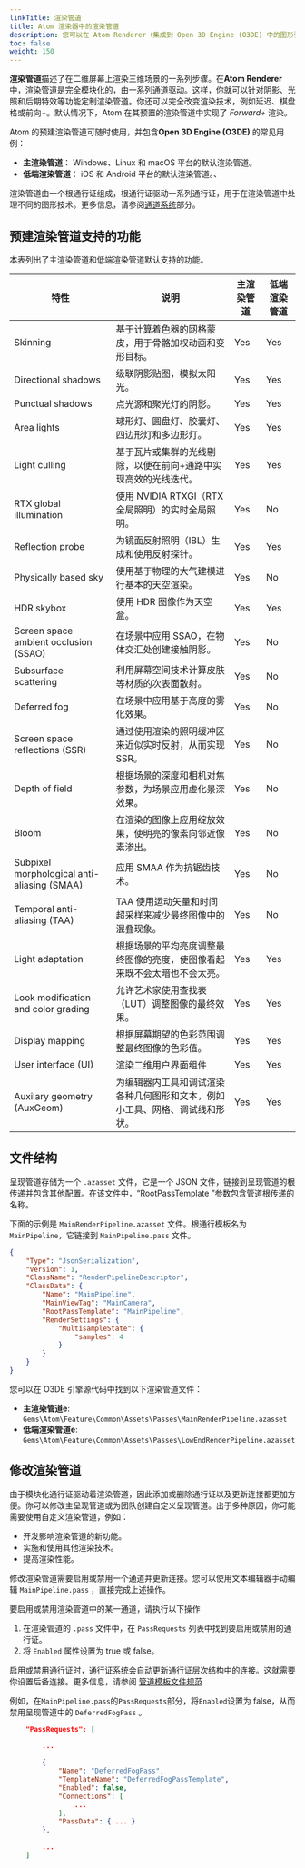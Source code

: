 ```yaml
---
linkTitle: 渲染管道
title: Atom 渲染器中的渲染管道
description: 您可以在 Atom Renderer（集成到 Open 3D Engine (O3DE) 中的图形引擎）中使用预置的渲染管道或创建自定义管道。
toc: false
weight: 150
---
```


**渲染管道**描述了在二维屏幕上渲染三维场景的一系列步骤。在**Atom Renderer**中，渲染管道是完全模块化的，由一系列通道驱动。这样，你就可以针对阴影、光照和后期特效等功能定制渲染管道。你还可以完全改变渲染技术，例如延迟、棋盘格或前向+。默认情况下，Atom 在其预置的渲染管道中实现了 *Forward+* 渲染。

Atom 的预建渲染管道可随时使用，并包含**Open 3D Engine (O3DE)** 的常见用例：
- **主渲染管道**： Windows、Linux 和 macOS 平台的默认渲染管道。
- **低端渲染管道**： iOS 和 Android 平台的默认渲染管道。、

渲染管道由一个根通行证组成，根通行证驱动一系列通行证，用于在渲染管道中处理不同的图形技术。更多信息，请参阅[通道系统](/docs/atom-guide/dev-guide/passes/pass-system/)部分。


## 预建渲染管道支持的功能

本表列出了主渲染管道和低端渲染管道默认支持的功能。

| 特性 | 说明 | 主渲染管道 | 低端渲染管道 |
| - | - | - | - |
| Skinning | 基于计算着色器的网格蒙皮，用于骨骼加权动画和变形目标。 | Yes | Yes |
| Directional shadows | 级联阴影贴图，模拟太阳光。 | Yes | Yes |
| Punctual shadows | 点光源和聚光灯的阴影。 | Yes | Yes |
| Area lights | 球形灯、圆盘灯、胶囊灯、四边形灯和多边形灯。 | Yes | Yes |
| Light culling | 基于瓦片或集群的光线剔除，以便在前向+通路中实现高效的光线迭代。 | Yes | Yes |
| RTX global illumination | 使用 NVIDIA RTXGI（RTX 全局照明）的实时全局照明。 | Yes | No |
| Reflection probe | 为镜面反射照明（IBL）生成和使用反射探针。| Yes | Yes |
| Physically based sky | 使用基于物理的大气建模进行基本的天空渲染。| Yes | No |
| HDR skybox | 使用 HDR 图像作为天空盒。| Yes | Yes |
| Screen space ambient occlusion (SSAO) | 在场景中应用 SSAO，在物体交汇处创建接触阴影。 | Yes | No |
| Subsurface scattering | 利用屏幕空间技术计算皮肤等材质的次表面散射。 | Yes | No |
| Deferred fog | 在场景中应用基于高度的雾化效果。 | Yes | No |
| Screen space reflections (SSR) | 通过使用渲染的照明缓冲区来近似实时反射，从而实现 SSR。 | Yes | No |
| Depth of field | 根据场景的深度和相机对焦参数，为场景应用虚化景深效果。| Yes | No |
| Bloom | 在渲染的图像上应用绽放效果，使明亮的像素向邻近像素渗出。 | Yes | No |
| Subpixel morphological anti-aliasing (SMAA) | 应用 SMAA 作为抗锯齿技术。 | Yes | No |
| Temporal anti-aliasing (TAA) | TAA 使用运动矢量和时间超采样来减少最终图像中的混叠现象。 | Yes | No |
| Light adaptation | 根据场景的平均亮度调整最终图像的亮度，使图像看起来既不会太暗也不会太亮。 | Yes | Yes |
| Look modification and color grading | 允许艺术家使用查找表（LUT）调整图像的最终效果。 | Yes | Yes |
| Display mapping | 根据屏幕期望的色彩范围调整最终图像的色彩值。 | Yes | Yes |
| User interface (UI) | 渲染二维用户界面组件 | Yes | Yes |
| Auxilary geometry (AuxGeom) | 为编辑器内工具和调试渲染各种几何图形和文本，例如小工具、网格、调试线和形状。 | Yes | Yes |



## 文件结构

呈现管道存储为一个 `.azasset` 文件，它是一个 JSON 文件，链接到呈现管道的根传递并包含其他配置。在该文件中，“RootPassTemplate ”参数包含管道根传递的名称。

下面的示例是 `MainRenderPipeline.azasset` 文件。根通行模板名为 `MainPipeline`，它链接到 `MainPipeline.pass` 文件。
```json
{
    "Type": "JsonSerialization",
    "Version": 1,
    "ClassName": "RenderPipelineDescriptor",
    "ClassData": {
        "Name": "MainPipeline",
        "MainViewTag": "MainCamera",
        "RootPassTemplate": "MainPipeline",
        "RenderSettings": {
            "MultisampleState": {
                "samples": 4
            }
        }
    }
}

```


您可以在 O3DE 引擎源代码中找到以下渲染管道文件：
- **主渲染管道e**: `Gems\Atom\Feature\Common\Assets\Passes\MainRenderPipeline.azasset`
- **低端渲染管道e**: `Gems\Atom\Feature\Common\Assets\Passes\LowEndRenderPipeline.azasset`


## 修改渲染管道

由于模块化通行证驱动着渲染管道，因此添加或删除通行证以及更新连接都更加方便。你可以修改主呈现管道或为团队创建自定义呈现管道。出于多种原因，你可能需要使用自定义渲染管道，例如：

- 开发影响渲染管道的新功能。
- 实施和使用其他渲染技术。
- 提高渲染性能。

修改渲染管道需要启用或禁用一个通道并更新连接。您可以使用文本编辑器手动编辑 `MainPipeline.pass` ，直接完成上述操作。

要启用或禁用渲染管道中的某一通道，请执行以下操作
1. 在渲染管道的 `.pass` 文件中，在 `PassRequests` 列表中找到要启用或禁用的通行证。
2. 将 `Enabled` 属性设置为 true 或 false。

启用或禁用通行证时，通行证系统会自动更新通行证层次结构中的连接。这就需要你设置后备连接。更多信息，请参阅 [管道模板文件规范](/docs/atom-guide/dev-guide/passes/pass-template-file-spec/)

例如，在`MainPipeline.pass`的`PassRequests`部分，将`Enabled`设置为 false，从而禁用呈现管道中的  `DeferredFogPass` 。
```JSON
    "PassRequests": [

        ...
        
        {
            "Name": "DeferredFogPass",
            "TemplateName": "DeferredFogPassTemplate",
            "Enabled": false,
            "Connections": [
                ...
            ],
            "PassData": { ... }
        },
        
        ...
    ]
```
